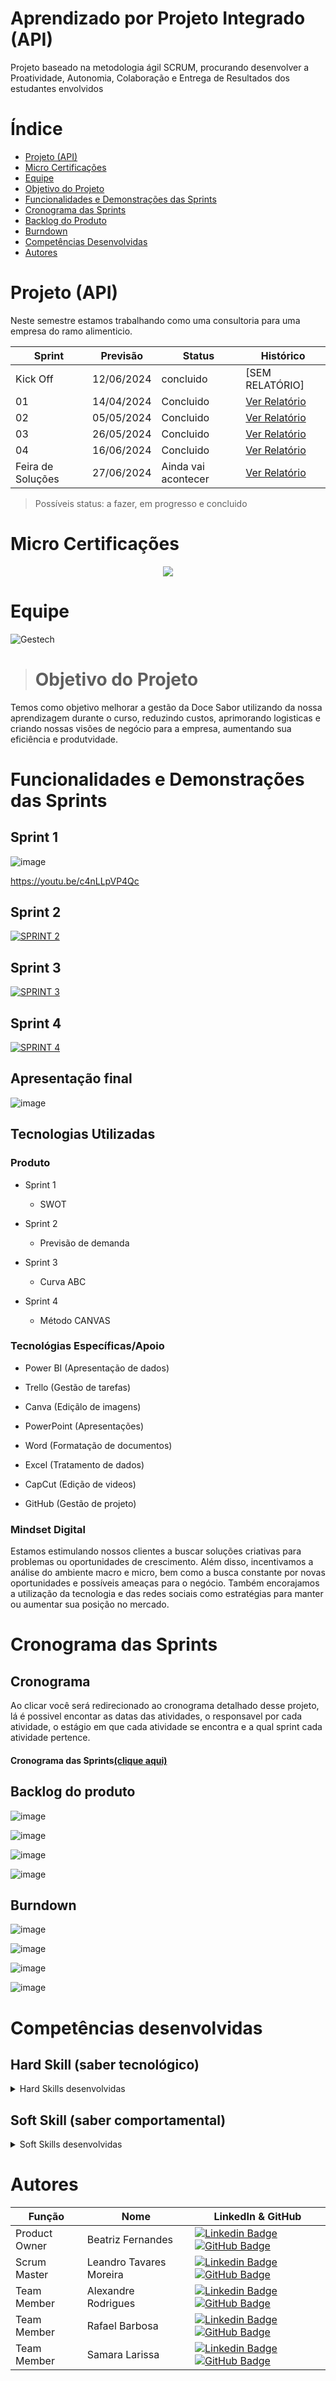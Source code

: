 # Aprendizado por Projeto Integrado (API)

Projeto baseado na metodologia ágil SCRUM, procurando desenvolver a Proatividade, Autonomia, Colaboração e Entrega de Resultados dos estudantes envolvidos

# Índice

* [Projeto (API)](#projeto-api)
* [Micro Certificações](#micro-certificações)
* [Equipe](#equipe)
* [Objetivo do Projeto](#objetivo-do-projeto)
* [Funcionalidades e Demonstrações das Sprints](#funcionalidades-e-demonstrações-das-sprints)
* [Cronograma das Sprints](#cronograma-das-sprints)
* [Backlog do Produto](#backlog-do-produto)
* [Burndown](#burndown)
* [Competências Desenvolvidas](#competências-desenvolvidas)
* [Autores](#autores)
  
# Projeto (API) 
Neste semestre estamos trabalhando como uma consultoria para uma empresa do ramo alimenticio.

Sprint | Previsão | Status| Histórico|
|------|--------|------|--------|
|Kick Off | 12/06/2024 | concluido| [SEM RELATÓRIO] | 
|01 | 14/04/2024 | Concluido| [Ver Relatório](https://youtu.be/c4nLLpVP4Qc) | 
|02|  05/05/2024| Concluido |[Ver Relatório]() | 
|03| 26/05/2024 | Concluido|[Ver Relatório]() | 
|04| 16/06/2024 | Concluido |[Ver Relatório]() |
|Feira de Soluções|27/06/2024 | Ainda vai acontecer |[Ver Relatório]() | 

> Possíveis status: a fazer, em progresso e concluido

# Micro Certificações
<p align="center">
 <img src="https://img.shields.io/badge/STATUS-EM_PROGRESSO-yellow"/>
</p>

# Equipe

![Gestech](https://github.com/user-attachments/assets/b5b553a9-0371-46c4-b768-b05652ebaee3)


># Objetivo do Projeto

Temos como objetivo melhorar a gestão da Doce Sabor utilizando da nossa aprendizagem durante o curso, reduzindo custos, aprimorando logisticas e criando nossas visões de negócio para a empresa, aumentando sua eficiência e produtvidade.

# Funcionalidades e Demonstrações das Sprints

## Sprint 1

![image](https://github.com/user-attachments/assets/36246b61-daca-477e-9d53-72439bc37329)

https://youtu.be/c4nLLpVP4Qc


## Sprint 2

[![SPRINT 2](https://img.youtube.com/vi/JgZMVH1_BYg/0.jpg)](https://youtu.be/EpmCNdbbi4A)


## Sprint 3

[![SPRINT 3](https://img.youtube.com/vi/2pe3XZPupM0/0.jpg)](https://youtu.be/2pe3XZPupM0)


## Sprint 4

[![SPRINT 4](https://img.youtube.com/vi/xu8rhoBnntw/0.jpg)](https://youtu.be/xu8rhoBnntw)


## Apresentação final

![image](https://github.com/xXTavaroviskXx/GESTECH/assets/168144175/12be2130-9ae8-426e-bc45-029e8af3d2a5)



## Tecnologias Utilizadas
### Produto 
* Sprint 1

  - SWOT

* Sprint 2

  - Previsão de demanda

* Sprint 3

  - Curva ABC

* Sprint 4

  - Método CANVAS

### Tecnológias Específicas/Apoio


* Power BI (Apresentação de dados)
  
* Trello (Gestão de tarefas)

* Canva (Ediçãlo de imagens)

* PowerPoint (Apresentações)

* Word (Formatação de documentos)

* Excel (Tratamento de dados)

* CapCut (Edição de videos)

* GitHub (Gestão de projeto)

 
  
### Mindset Digital

Estamos estimulando nossos clientes a buscar soluções criativas para problemas ou oportunidades de crescimento. Além disso, incentivamos a análise do ambiente macro e micro, bem como a busca constante por novas oportunidades e possíveis ameaças para o negócio. Também encorajamos a utilização da tecnologia e das redes sociais como estratégias para manter ou aumentar sua posição no mercado.

# Cronograma das Sprints

## Cronograma
Ao clicar você será redirecionado ao cronograma detalhado desse projeto, lá é possivel encontar as datas das atividades, o responsavel por cada atividade, o estágio em que cada atividade se encontra e a qual sprint cada atividade pertence.

#### Cronograma das Sprints[(clique aqui)](https://github.com/users/xXTavaroviskXx/projects/1/views/1)


## Backlog do produto


![image](https://github.com/xXTavaroviskXx/GESTECH-Consultoria/assets/168144175/9919b2d7-54e5-47c6-89a0-8db4b898d05f)


![image](https://github.com/xXTavaroviskXx/GESTECH-Consultoria/assets/168144175/a2d0d1a0-1221-4114-921b-d4e6ac153c1b)


![image](https://github.com/xXTavaroviskXx/GESTECH-Consultoria/assets/168144175/a979232c-2e9d-4e41-b792-663650c1a5a0)


![image](https://github.com/xXTavaroviskXx/GESTECH-Consultoria/assets/168144175/c5ca2838-5bc4-4977-800e-a61a8cea89f3)



## Burndown


![image](https://github.com/xXTavaroviskXx/GESTECH-Consultoria/assets/168144175/90a881cc-4f55-4828-9ab4-85a73a518939)


![image](https://github.com/xXTavaroviskXx/GESTECH-Consultoria/assets/168144175/b4bd1c8c-032e-4fa1-bc2b-b8ca36427fdc)


![image](https://github.com/xXTavaroviskXx/GESTECH-Consultoria/assets/168144175/164b451e-2ed2-401a-a1a0-77ceece4d78f)


![image](https://github.com/xXTavaroviskXx/GESTECH-Consultoria/assets/168144175/3fbba160-391a-4ba8-bdec-fe870a4a1600)


## 

# Competências desenvolvidas

## Hard Skill (saber tecnológico)
<details> 
<summary>Hard Skills desenvolvidas</summary>
  
| Tecnologia/Metodologia | Classificação |
| ---------------------- | ------------- |
|Informática  | ★ ★ ★ ★ ★ ★ ★ ★ ☆ ☆ |
|SWOT e BrainStorm | ★ ★ ★ ★ ★ ★ ★ ★ ★ ★ |
|Previsão de demanda  | ★ ★ ★ ★ ★ ★ ★ ★ ★ ☆ |
|Curva ABC | ★ ★ ★ ★ ★ ★ ★ ★ ☆ ☆ |
|Método CANVA | ★ ★ ★ ★ ★ ★ ★ ★ ☆ ☆ |
 
</details>

## Soft Skill (saber comportamental)
<details>
<summary>Soft Skills desenvolvidas</summary>

| Habilidades | Classificação |
| ---------------------- | ------------- |
|Busca por execelência  | ★ ★ ★ ★ ★ ★ ★ ★ ★ ☆ |
|Cooperação  | ★ ★ ★ ★ ★ ★ ★ ☆ ☆ ☆ |
|Self learning  | ★ ★ ★ ★ ★ ★ ★ ★ ★ ☆ |
|Respeito  | ★ ★ ★ ★ ★ ★ ★ ★ ★ ★ |
|Cumprimento de prazos  | ★ ★ ★ ★ ★ ★ ★ ★ ☆ ☆ |
|Perserverança  | ★ ★ ★ ★ ★ ★ ★ ★ ★ ★ |

</details>


# Autores
| Função | Nome |  LinkedIn & GitHub |
| - | - | - |
|Product Owner|Beatriz Fernandes | [![Linkedin Badge](https://img.shields.io/badge/Linkedin-blue?style=flat-square&logo=Linkedin&logoColor=white)](https://www.linkedin.com/in/beatriz-fernandes-de-oliveira-reis-56aa2a233?utm_source=share&utm_campaign=share_via&utm_content=profile&utm_medium=android_app) [![GitHub Badge](https://img.shields.io/badge/GitHub-111217?style=flat-square&logo=github&logoColor=white)](https://github.com/beatrizreis8)|
|Scrum Master|Leandro Tavares Moreira | [![Linkedin Badge](https://img.shields.io/badge/Linkedin-blue?style=flat-square&logo=Linkedin&logoColor=white)](https://br.linkedin.com/in/leandro-tavares-moreira-442838141) [![GitHub Badge](https://img.shields.io/badge/GitHub-111217?style=flat-square&logo=github&logoColor=white)](https://github.com/xXTavaroviskXx)|
|Team Member|Alexandre Rodrigues| [![Linkedin Badge](https://img.shields.io/badge/Linkedin-blue?style=flat-square&logo=Linkedin&logoColor=white)](https://www.linkedin.com/in/alexandre-rodrigues-2408382bb/) [![GitHub Badge](https://img.shields.io/badge/GitHub-111217?style=flat-square&logo=github&logoColor=white)](https://github.com/Xandeop)|
|Team Member|Rafael Barbosa | [![Linkedin Badge](https://img.shields.io/badge/Linkedin-blue?style=flat-square&logo=Linkedin&logoColor=white)](https://www.linkedin.com/in/rafael-calixto-350a30305?utm_source=share&utm_campaign=share_via&utm_content=profile&utm_medium=android_app) [![GitHub Badge](https://img.shields.io/badge/GitHub-111217?style=flat-square&logo=github&logoColor=white)](https://github.com/Rafatecalixto)|
|Team Member|Samara Larissa | [![Linkedin Badge](https://img.shields.io/badge/Linkedin-blue?style=flat-square&logo=Linkedin&logoColor=white)](https://www.linkedin.com/in/samara-larissa-658b5a26b?utm_source=share&utm_campaign=share_via&utm_content=profile&utm_medium=android_app) [![GitHub Badge](https://img.shields.io/badge/GitHub-111217?style=flat-square&logo=github&logoColor=white)](https://github.com/wzlarissa)|

